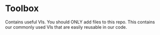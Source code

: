 # Toolbox
Contains useful VIs. You should ONLY add files to this repo.
This contains our commonly used VIs that are easily reusable in our code. 
